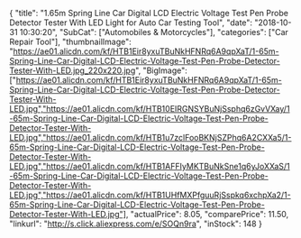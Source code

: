 {
	"title": "1.65m Spring Line Car Digital LCD Electric Voltage Test Pen Probe Detector Tester With LED Light for Auto Car Testing Tool",
	"date": "2018-10-31 10:30:20",
	"SubCat": ["Automobiles & Motorcycles"],
	"categories": ["Car Repair Tool"],
	"thumbnailImage": "https://ae01.alicdn.com/kf/HTB1Eir8yxuTBuNkHFNRq6A9qpXaT/1-65m-Spring-Line-Car-Digital-LCD-Electric-Voltage-Test-Pen-Probe-Detector-Tester-With-LED.jpg_220x220.jpg",
	"BigImage": ["https://ae01.alicdn.com/kf/HTB1Eir8yxuTBuNkHFNRq6A9qpXaT/1-65m-Spring-Line-Car-Digital-LCD-Electric-Voltage-Test-Pen-Probe-Detector-Tester-With-LED.jpg","https://ae01.alicdn.com/kf/HTB10EIRGNSYBuNjSsphq6zGvVXay/1-65m-Spring-Line-Car-Digital-LCD-Electric-Voltage-Test-Pen-Probe-Detector-Tester-With-LED.jpg","https://ae01.alicdn.com/kf/HTB1u7zclFooBKNjSZPhq6A2CXXa5/1-65m-Spring-Line-Car-Digital-LCD-Electric-Voltage-Test-Pen-Probe-Detector-Tester-With-LED.jpg","https://ae01.alicdn.com/kf/HTB1AFFIyMKTBuNkSne1q6yJoXXaS/1-65m-Spring-Line-Car-Digital-LCD-Electric-Voltage-Test-Pen-Probe-Detector-Tester-With-LED.jpg","https://ae01.alicdn.com/kf/HTB1UHfMXPfguuRjSspkq6xchpXa2/1-65m-Spring-Line-Car-Digital-LCD-Electric-Voltage-Test-Pen-Probe-Detector-Tester-With-LED.jpg"],
	"actualPrice": 8.05,
	"comparePrice": 11.50,
	"linkurl": "http://s.click.aliexpress.com/e/SOQn9ra",
	"inStock": 148
}

